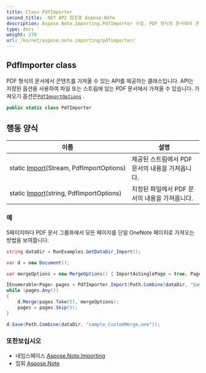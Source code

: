 ```yaml
---
title: Class PdfImporter
second_title: .NET API 참조용 Aspose.Note
description: Aspose.Note.Importing.PdfImporter 수업. PDF 형식의 문서에서 콘텐츠를 가져올 수 있는 API를 제공하는 클래스입니다. API는 지정된 옵션을 사용하여 파일 또는 스트림에 있는 PDF 문서에서 가져올 수 있습니다. 가져오기 옵션은PdfImportOptions .
type: docs
weight: 270
url: /ko/net/aspose.note.importing/pdfimporter/
---
```

## PdfImporter class

PDF 형식의 문서에서 콘텐츠를 가져올 수 있는 API를 제공하는 클래스입니다. API는 지정된 옵션을 사용하여 파일 또는 스트림에 있는 PDF 문서에서 가져올 수 있습니다. 가져오기 옵션은[`PdfImportOptions`](../pdfimportoptions/) .

```csharp
public static class PdfImporter
```

## 행동 양식

| 이름 | 설명 |
| --- | --- |
| static [Import](../../aspose.note.importing/pdfimporter/import/#import)(Stream, PdfImportOptions) | 제공된 스트림에서 PDF 문서의 내용을 가져옵니다. |
| static [Import](../../aspose.note.importing/pdfimporter/import/#import_1)(string, PdfImportOptions) | 지정된 파일에서 PDF 문서의 내용을 가져옵니다. |

### 예

5페이지마다 PDF 문서 그룹화에서 모든 페이지를 단일 OneNote 페이지로 가져오는 방법을 보여줍니다.

```csharp
string dataDir = RunExamples.GetDataDir_Import();

var d = new Document();

var mergeOptions = new MergeOptions() { ImportAsSinglePage = true, PageSpacing = 100 };

IEnumerable<Page> pages = PdfImporter.Import(Path.Combine(dataDir, "SampleGrouping.pdf"));
while (pages.Any())
{
    d.Merge(pages.Take(5), mergeOptions);
    pages = pages.Skip(5);
}

d.Save(Path.Combine(dataDir, "sample_CustomMerge.one"));
```

### 또한보십시오

* 네임스페이스 [Aspose.Note.Importing](../../aspose.note.importing/)
* 집회 [Aspose.Note](../../)


